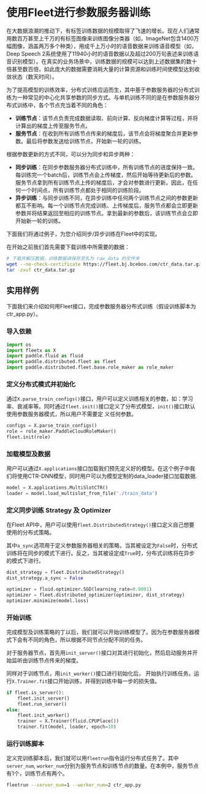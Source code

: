 # 使用Fleet进行参数服务器训练

在大数据浪潮的推动下，有标签训练数据的规模取得了飞速的增长。现在人们通常用数百万甚至上千万的有标签图像来训练图像分类器（如，ImageNet包含1400万幅图像，涵盖两万多个种类），用成千上万小时的语音数据来训练语音模型（如，Deep Speech 2系统使用了11940小时的语音数据以及超过200万句表述来训练语音识别模型）。在真实的业务场景中，训练数据的规模可以达到上述数据集的数十倍甚至数百倍，如此庞大的数据需要消耗大量的计算资源和训练时间使模型达到收敛状态（数天时间）。

为了提高模型的训练效率，分布式训练应运而生，其中基于参数服务器的分布式训练为一种常见的中心化共享参数的同步方式。与单机训练不同的是在参数服务器分布式训练中，各个节点充当着不同的角色：

- **训练节点**：该节点负责完成数据读取、前向计算、反向梯度计算等过程，并将计算出的梯度上传至服务节点。
- **服务节点**：在收到所有训练节点传来的梯度后，该节点会将梯度聚合并更新参数。最后将参数发送给训练节点，开始新一轮的训练。

根据参数更新的方式不同，可以分为同步和异步两种：

- **同步训练**：在同步参数服务器分布式训练中，所有训练节点的进度保持一致。每训练完一个batch后，训练节点会上传梯度，然后开始等待更新后的参数。服务节点拿到所有训练节点上传的梯度后，才会对参数进行更新。因此，在任何一个时间点，所有训练节点都处于相同的训练阶段。
- **异步训练**：与同步训练不同，在异步训练中任何两个训练节点之间的参数更新都互不影响。每一个训练节点完成训练、上传梯度后，服务节点都会立即更新参数并将结果返回至相应的训练节点。拿到最新的参数后，该训练节点会立即开始新一轮的训练。

下面我们将通过例子，为您介绍同步/异步训练在Fleet中的实现。

在开始之前我们首先需要下载训练中所需要的数据：

```sh
# 下载并解压数据，训练数据讲保存至名为 raw_data 的文件夹
wget --no-check-certificate https://fleet.bj.bcebos.com/ctr_data.tar.gz
tar -zxvf ctr_data.tar.gz
```

## 实用样例

下面我们来介绍如何用Fleet接口，完成参数服务器分布式训练（假设训练脚本为ctr_app.py）。

### 导入依赖

```python
import os
import fleetx as X
import paddle.fluid as fluid
import paddle.distributed.fleet as fleet
import paddle.distributed.fleet.base.role_maker as role_maker
```

### 定义分布式模式并初始化

通过`X.parse_train_configs()`接口，用户可以定义训练相关的参数，如：学习率、衰减率等。同时通过`fleet.init()`接口定义了分布式模型，`init()`接口默认使用参数服务器模式，所以用户不需要定
义任何参数。

```python
configs = X.parse_train_configs()
role = role_maker.PaddleCloudRoleMaker()
fleet.init(role)
```

### 加载模型及数据

用户可以通过`X.applications`接口加载我们预先定义好的模型。在这个例子中我们将使用CTR-DNN模型，同时用户可以为模型定制的data_loader接口加载数据.

```python
model = X.applications.MultiSlotCTR()
loader = model.load_multislot_from_file('./train_data')
```
### 定义同步训练 Strategy 及 Optimizer

在Fleet API中，用户可以使用`fleet.DistributedStrategy()`接口定义自己想要使用的分布式策略。

其中`a_sync`选项用于定义参数服务器相关的策略，当其被设定为`False`时，分布式训练将在同步的模式下进行。反之，当其被设定成`True`时，分布式训练将在异步的模式下进行。

```python
dist_strategy = fleet.DistributedStrategy()
dist_strategy.a_sync = False

optimizer = fluid.optimizer.SGD(learning_rate=0.0001)
optimizer = fleet.distributed_optimizer(optimizer, dist_strategy)
optimizer.minimize(model.loss)
```

### 开始训练

完成模型及训练策略的丁以后，我们就可以开始训练模型了。因为在参数服务器模式下会有不同的角色，所以根据不同节点分配不同的任务。

对于服务器节点，首先用`init_server()`接口对其进行初始化，然后启动服务并开始监听由训练节点传来的梯度。

同样对于训练节点，用`init_worker()`接口进行初始化后， 开始执行训练任务。运行`X.Trainer.fit`接口开始训练，并得到训练中每一步的损失值。

```python
if fleet.is_server():
    fleet.init_server()
    fleet.run_server()
else:
    fleet.init_worker()
    trainer = X.Trainer(fluid.CPUPlace())
    trainer.fit(model, loader, epoch=10)
```
### 运行训练脚本

定义完训练脚本后，我们就可以用`fleetrun`指令运行分布式任务了。其中`server_num`, `worker_num`分别为服务节点和训练节点的数量。在本例中，服务节点有1个，训练节点有两个。
```sh
fleetrun --server_num=1 --worker_num=2 ctr_app.py
```
